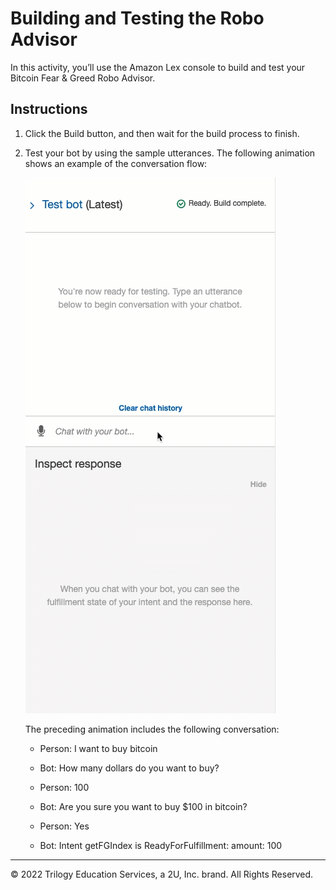 # Building and Testing the Robo Advisor

In this activity, you’ll use the Amazon Lex console to build and test your Bitcoin Fear & Greed Robo Advisor.

## Instructions

1. Click the Build button, and then wait for the build process to finish.

2. Test your bot by using the sample utterances. The following animation shows an example of the conversation flow:

    ![An animation depicts an example conversation flow.](Images/15-1-testing-bot.gif)

    The preceding animation includes the following conversation:

    * Person: I want to buy bitcoin

    * Bot: How many dollars do you want to buy?

    * Person: 100

    * Bot: Are you sure you want to buy $100 in bitcoin?

    * Person: Yes

    * Bot: Intent getFGIndex is ReadyForFulfillment: amount: 100

---

© 2022 Trilogy Education Services, a 2U, Inc. brand. All Rights Reserved.